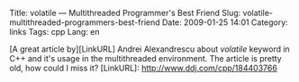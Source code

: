 Title: volatile — Multithreaded Programmer's Best Friend
Slug: volatile-multithreaded-programmers-best-friend
Date: 2009-01-25 14:01
Category: links
Tags: cpp
Lang: en

[A great article by][LinkURL] Andrei Alexandrescu about *volatile* keyword in C++ and it's usage in the multithreaded environment. The article is pretty old, how could I miss it?
[LinkURL]: http://www.ddj.com/cpp/184403766